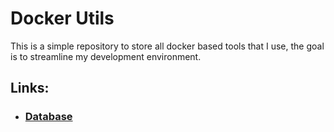 # Docker Utils
This is a simple repository to store all docker based tools that I use, the goal is to streamline my development environment.

## Links:
- ### [Database](/Database/README.md#database)
